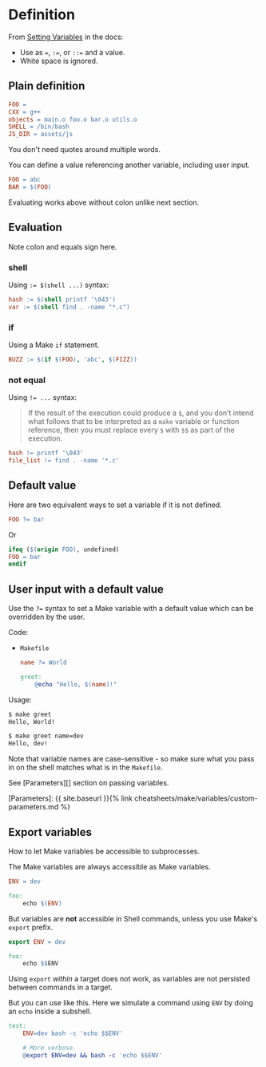 # Definition

From [Setting Variables](https://www.gnu.org/software/make/manual/html_node/Setting.html) in the docs:

- Use as `=`, `:=`, or `::=` and a value.
- White space is ignored.


## Plain definition

```mk
FOO =
CXX = g++
objects = main.o foo.o bar.o utils.o
SHELL = /bin/bash
JS_DIR = assets/js
```

You don't need quotes around multiple words.

You can define a value referencing another variable, including user input.

```mk
FOO = abc
BAR = $(FOO)
```

Evaluating works above without colon unlike next section.


## Evaluation

Note colon and equals sign here.

### shell

Using `:= $(shell ...)` syntax:

```mk
hash := $(shell printf '\043')
var := $(shell find . -name "*.c")
```

### if 

Using a Make `if` statement.

```mk
BUZZ := $(if $(FOO), 'abc', $(FIZZ))
```

### not equal 

Using `!= ...` syntax:

> If the result of the execution could produce a `$`, and you don’t intend what follows that to be interpreted as a `make` variable or function reference, then you must replace every `$` with `$$` as part of the execution.

```mk
hash != printf '\043'
file_list != find . -name '*.c'
```


## Default value

Here are two equivalent ways to set a variable if it is not defined.

```mk
FOO ?= bar
```

Or

```mk
ifeq ($(origin FOO), undefined)
FOO = bar
endif
```


## User input with a default value

Use the `?=` syntax to set a Make variable with a default value which can be overridden by the user.

Code:

- `Makefile`
    ```mk
    name ?= World

    greet:
        @echo "Hello, $(name)!"
    ```

Usage:

```sh
$ make greet
Hello, World!

$ make greet name=dev
Hello, dev!
```

Note that variable names are case-sensitive - so make sure what you pass in on the shell matches what is in the `Makefile`.

See [Parameters][] section on passing variables.

[Parameters]: {{ site.baseurl }}{% link cheatsheets/make/variables/custom-parameters.md %}


## Export variables

How to let Make variables be accessible to subprocesses.

The Make variables are always accessible as Make variables.

```mk
ENV = dev

foo:
    echo $(ENV)
```

But variables are **not** accessible in Shell commands, unless you use Make's `export` prefix.

```mk
export ENV = dev

foo:
    echo $$ENV
```

Using `export` _within_ a target does not work, as variables are not persisted between commands in a target.

But you can use like this. Here we simulate a command using `ENV` by doing an `echo` inside a subshell.

```mk
test:
	ENV=dev bash -c 'echo $$ENV'

    # More verbose.
	@export ENV=dev && bash -c 'echo $$ENV'
```
